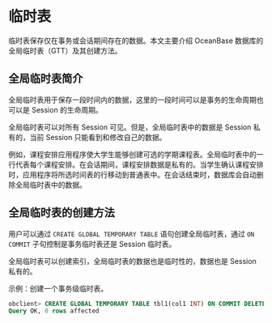 临时表 
========================

临时表保存仅在事务或会话期间存在的数据。本文主要介绍 OceanBase 数据库的全局临时表（GTT）及其创建方法。

全局临时表简介 
----------------

全局临时表用于保存一段时间内的数据，这里的一段时间可以是事务的生命周期也可以是 Session 的生命周期。

全局临时表可以对所有 Session 可见。但是，全局临时表中的数据是 Session 私有的，当前 Session 只能看到和修改自己的数据。

例如，课程安排应用程序使大学生能够创建可选的学期课程表。全局临时表中的一行代表每个课程安排。在会话期间，课程安排数据是私有的。当学生确认课程安排时，应用程序将所选时间表的行移动到普通表中。在会话结束时，数据库会自动删除全局临时表中的数据。

全局临时表的创建方法 
-------------------

用户可以通过 `CREATE GLOBAL TEMPORARY TABLE` 语句创建全局临时表，通过 `ON COMMIT` 子句控制是事务临时表还是 Session 临时表。

全局临时表可以创建索引，全局临时表的数据也是临时性的，数据也是 Session 私有的。

示例：创建一个事务级临时表。

```sql
obclient> CREATE GLOBAL TEMPORARY TABLE tbl1(col1 INT) ON COMMIT DELETE ROWS;
Query OK, 0 rows affected
```



